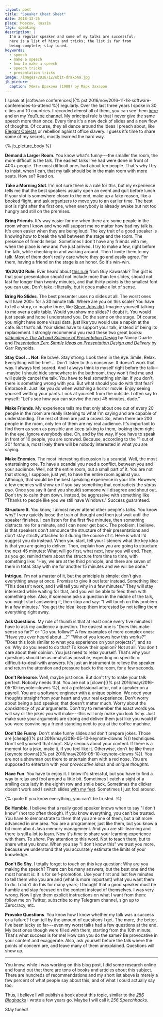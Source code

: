 ```yaml
---
layout: post
title: "Speaker Cheat Sheet"
date: 2018-12-25
place: Moscow, Russia
tags: speaking
description: |
  I'm a regular speaker and some of my talks are successful;
  here is a list of hints and tricks; the list is far from
  being complete; stay tuned.
keywords:
  - speech
  - make a speech
  - how to make a speech
  - speech tricks
  - presentation tricks
image: /images/2018/12/ubit-drakona.jpg
jb_picture:
  caption: Убить Дракона (1988) by Марк Захаров
---
```


I speak at [software conferences]({% pst 2016/nov/2016-11-18-software-conferences-to-attend %})
regularly. Over the last three years I
spoke in 30 cities and 10 countries. I recorded <del>almost</del> all of them, you can
see them [here](/talks.html) and on my
[YouTube channel](https://www.youtube.com/c/yegor256?sub_confirmation=1).
My principal rule is that I never give the same speech more
than once. Every time it's a new deck of slides and a new flow of thoughts.
Of course, they all dance around the ideas I preach about, like
[Elegant Objects](/elegant-objects.html) or rebellion against office slavery.
I guess it's time to share some of my secrets, mostly learned the hard way.

<!--more-->

{% jb_picture_body %}

**Demand a Larger Room**.
You know what's funny---the smaller the room, the more difficult is
the talk. The easiest talks I've had were done in front of 400+ people. The
most difficult ones had about ten people. That's why I try to insist, when
I can, that my talk should be in the main room with more seats. How so? Read on.

**Take a Morning Slot**.
I'm not sure there is a rule for this, but my experience tells me that
the best speakers usually open an event and quit before lunch. If your slot
is somewhere closer to the end, make up a fake reason, like a booked flight,
and ask organizers to move you to an earlier time. The best slot is right
after the first one, when everybody is already awake but not too hungry and
still on the premises.

**Bring Friends**.
It's way easier for me when there are some people in the room whom I know and who
will support me no matter how bad my talk is. It's even easier when they
are being loud. The key trait of a good speaker is knowing how to break
the wall between the stage and the room. The presence of friends helps.
Sometimes I don't have any friends with me, when the place is new and I've
just arrived. I try to make a few, right before the talk, while checking-in
and walking around. Then I invite them to my talk. Most of them don't really
care where they go and easily agree. For them, having a friend on the stage
is an honor. So it's win-win.

**10/20/30 Rule**.
Ever heard about [this rule](https://guykawasaki.com/the_102030_rule/) from Guy Kawasaki?
The gist is that your presentation should not include more than ten slides,
should not last for longer than twenty minutes, and that thirty points is the smallest font
you can use. Don't take it literally, but it does make a lot of sense.

**Bring No Slides**.
The best presenter uses no slides at all. The worst ones will have 200+
for a 30 minute talk. Where are you on this scale? You have to tell a story,
or maybe three, like [Steve Jobs did](https://www.youtube.com/watch?v=D1R-jKKp3NA).
Imagine yourself talking to me
over a cafe table. Would you show me slides? I doubt it. You would just speak and hope
I understand you. Do the same on the stage. Of course, you might have some visual data,
just like you would use a napkin at the cafe. But that's all. Your slides have
to support your talk, instead of being its replacement. I strongly recommend
you read these two great books:
[_slide:ology: The Art and Science of Presentation Design_](https://amzn.to/2zw09nx) by Nancy Duarte
and
[_Presentation Zen: Simple Ideas on Presentation Design and Delivery_](https://amzn.to/2PeHth9) by Garr Reynolds.

**Stay Cool ... Not**.
Be brave. Stay strong. Look them in the eye. Smile. Relax. Everything will be fine! ...
Don't listen to this nonsense. It doesn't work that way. I always feel scared. And I
always think to myself right before the talk---maybe I should hide somewhere in the
bathroom, they won't find me and will quietly cancel the talk. You have to
feel something similar. If you don't, there is something wrong with you.
But what should you do with that fear? Embrace it. Just like you do when watching a horror movie.
Enjoy seeing yourself wetting your pants. Look at yourself from the outside. I often
say to myself: "Let's see how you can survive the next 45 minutes, dude."

**Make Friends**.
My experience tells me that only about one out of every 20 people in the room are really
listening to what I'm saying and are capable of understanding. The rest of them
are just a crowd. So, when there are 200 people in the room, only ten of them
are my real audience. It's important to find them as soon as possible and keep
talking to them, looking them right in the eye. Ignore everybody else.
Oh, and by the way, if you have to speak in front of 10 people, you are screwed.
Because, according to the "1 out of 20" formula, most likely there will be nobody interested
in what you are saying.

**Make Enemies**.
The most interesting discussion is a scandal. Well, the most entertaining one.
To have a scandal you need a conflict, between you and your audience. Well, not
the entire room, but a small part of it. You are not that strong, I suppose,
just yet, to have the entire room against you. Although, that would be the
best speaking experience in your life. However, a few enemies will show up if you
say something that contradicts the _status quo_. Once you say it (and you should)
someone will disagree and shout out. Don't try to calm them down. Instead,
be aggressive with something like "Thanks to people like you we still have Windows."
Success guaranteed.

**Structure It**.
You know, I almost never attend other people's talks. You know why? I very
quickly loose the train of thought and then just wait until the speaker finishes. I can
listen for the first five minutes, then something distracts me for a minute,
and I can never get back. The problem, I believe, is that speakers don't announce
the structure of their presentations and don't stay strictly attached to it
during the course of it. Here is what I'd suggest you do instead. When you start,
tell your listeners what the key idea is that you are going to deliver. Then, explain how you
are going to structure the next 45 minutes: What will go first, what next, how
you will end. Then, as you go, remind them about the structure from time to time, with something like:
"Hey, we are at the third principle, and there are seven of them in total. Stay
with me for another 15 minutes and we will be done."

**Intrigue**.
I'm not a master of it, but the principle is simple: don't give everything away at once.
Promise to give it out later instead. Something like: "This doesn't work, and I will
tell you why in a few minutes." They will stay interested while waiting for that,
and you will be able to feed them with something else. Also, if someone asks
a question in the middle of the talk, you might start answering it, then stop
and say: "I will touch on this problem in a few minutes." You get the idea: keep
them interested by not telling them everything right away.

**Ask Questions**.
My rule of thumb is that at least once every five minutes I have to ask my audience
a question. The easiest one is "Does this make sense so far?" or "Do you follow?"
A few examples of more complex ones:
"Have you ever heard about ...?"
"Who of you knows how this works?"
"Does this look similar to what you experience on your projects?",
and so on.
Why do you need to do that? To know their opinion? Not at all. You don't
care about their opinion. You just need to relax yourself. That's why your
questions should be as neutral as possible, expecting no specific or difficult-to-deal-with
answers. It's just an instrument to relieve the speaker and return
the attention and pressure back to the room, for a few seconds.

**Don't Rehearse**.
Well, maybe just once. But don't try to make your talk perfect. Nobody needs that. You are
not a [clown]({% pst 2016/may/2016-05-10-keynote-clowns %}),
not a professional actor, not a speaker on a payroll. You are a
software engineer with a unique opinion. We need your thoughts straight from
your heart and your real experience. Don't worry about being a bad speaker,
that doesn't matter much. Worry about the _consistency_ of your arguments. Don't try
to remember the exact words you will say or the jokes you will make---this
will only make you look fishy. Just make sure your arguments are strong
and deliver them just like you would if you were convincing a friend
standing next to you at the coffee machine.

**Don't Be Funny**.
Don't make funny slides and don't prepare jokes.
Those are [cheap]({% pst 2016/may/2016-05-10-keynote-clowns %})
techniques. Don't sell yourself that short. Stay serious about your content.
If there is a moment for a joke, make it, if you feel like it.
Otherwise, don't be like those [keynote clowns]({% pst 2016/may/2016-05-10-keynote-clowns %}).
You are not a showman out there to entertain them with a red nose. You are supposed
to entertain with your _provocative ideas_ and _unique thoughts_.

**Have Fun**.
You have to enjoy it. I know it's stressful, but you have to find a way to
relax and fool around a little bit. Sometimes I catch a sight of a smiling cute lady
in the eighth row and smile back. Sometimes the clicker doesn't work and I switch
slides [with my feet](https://www.youtube.com/watch?v=Rip_04Bv3Jk). Sometimes
I just fool around.

{% quote If you know everything, you can't be trusted. %}

**Be Humble**.
I believe that a really good speaker knows when to say "I don't know" (not too often though).
If you know everything, you can't be trusted. You have to demonstrate to them
that you are one of them, but a bit more advanced in one area. You are a programmer,
just like them, but you know a bit more about Java memory management. And you are
still learning and there is still a lot to learn. Now it's time to share your
learning experience with them. To _share_. Pay attention to this word. Not to
teach them, but to share what you know. When you say "I don't know this" we
trust you more, because we understand that you accurately estimate the limits
of your knowledge.

**Don't Be Shy**.
I totally forgot to touch on this key question: Why are you making the speech? There
can be many answers, but the best one and the most honest is: It is for self-promotion.
Use your first and last few minutes to tell them who you are and (what is more
important) what you want them to do. I didn't do this for many years;
I thought that a good speaker must be humble and stay focused on the content
instead of themselves. I was very wrong. Now I give them explicit instructions
on what I want from them: follow me on Twitter, subscribe to my Telegram channel,
sign up to Zerocracy, etc.

**Provoke Questions**.
You know how I know whether my talk was a success or a failure? I can tell by
the amount of questions I get. The more, the better. I've been lucky so far---even
my worst talks had a few questions at the end. My best ones though were
filled with them, starting from the 10th minute. That's what success is for me!
How can you do the same? Be provocative in your content and exaggerate.
Also, ask yourself before the talk where the points of concern are, and leave
many of them unexplained. Questions will show up.

<hr/>

You know, while I was working on this blog post, I did some research online
and found out that there are tons of books and articles about this subject. There
are hundreds of recommendations and my short list above is merely a few percent
of what people say about this, and of what I could actually say too.

Thus, I believe I will publish a book about this topic,
similar to the [_256 Bloghacks_](/256-bloghacks.html) I wrote a few years go.
Maybe I will call it _256 Speechhacks_.

Stay tuned!
